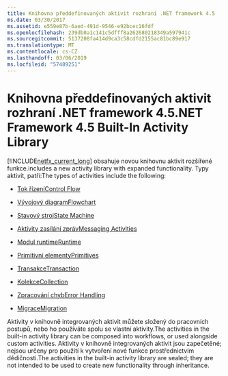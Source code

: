 ```yaml
---
title: Knihovna předdefinovaných aktivit rozhraní .NET framework 4.5
ms.date: 03/30/2017
ms.assetid: e559e87b-6aed-491d-9546-e92bcec16fdf
ms.openlocfilehash: 239db0a1c141c5dfff8a262680218349a597941c
ms.sourcegitcommit: 5137208fa414d9ca3c58cdfd2155ac81bc89e917
ms.translationtype: MT
ms.contentlocale: cs-CZ
ms.lasthandoff: 03/06/2019
ms.locfileid: "57489251"
---
```

# <a name="net-framework-45-built-in-activity-library"></a><span data-ttu-id="5948b-102">Knihovna předdefinovaných aktivit rozhraní .NET framework 4.5</span><span class="sxs-lookup"><span data-stu-id="5948b-102">.NET Framework 4.5 Built-In Activity Library</span></span>

[!INCLUDE[netfx_current_long](../../../includes/netfx-current-long-md.md)] <span data-ttu-id="5948b-103">obsahuje novou knihovnu aktivit rozšířené funkce.</span><span class="sxs-lookup"><span data-stu-id="5948b-103">includes a new activity library with expanded functionality.</span></span> <span data-ttu-id="5948b-104">Typy aktivit, patří:</span><span class="sxs-lookup"><span data-stu-id="5948b-104">The types of activities include the following:</span></span>

- [<span data-ttu-id="5948b-105">Tok řízení</span><span class="sxs-lookup"><span data-stu-id="5948b-105">Control Flow</span></span>](../../../docs/framework/windows-workflow-foundation/control-flow-activities-in-wf.md)

- [<span data-ttu-id="5948b-106">Vývojový diagram</span><span class="sxs-lookup"><span data-stu-id="5948b-106">Flowchart</span></span>](../../../docs/framework/windows-workflow-foundation/flowchart-activities-in-wf.md)

- [<span data-ttu-id="5948b-107">Stavový stroj</span><span class="sxs-lookup"><span data-stu-id="5948b-107">State Machine</span></span>](../../../docs/framework/windows-workflow-foundation/state-machine-activities-in-wf.md)

- [<span data-ttu-id="5948b-108">Aktivity zasílání zpráv</span><span class="sxs-lookup"><span data-stu-id="5948b-108">Messaging Activities</span></span>](../../../docs/framework/wcf/feature-details/messaging-activities.md)

- [<span data-ttu-id="5948b-109">Modul runtime</span><span class="sxs-lookup"><span data-stu-id="5948b-109">Runtime</span></span>](../../../docs/framework/windows-workflow-foundation/runtime-activities-in-wf.md)

- [<span data-ttu-id="5948b-110">Primitivní elementy</span><span class="sxs-lookup"><span data-stu-id="5948b-110">Primitives</span></span>](../../../docs/framework/windows-workflow-foundation/primitives-activities-in-wf.md)

- [<span data-ttu-id="5948b-111">Transakce</span><span class="sxs-lookup"><span data-stu-id="5948b-111">Transaction</span></span>](../../../docs/framework/windows-workflow-foundation/transaction-activities-in-wf.md)

- [<span data-ttu-id="5948b-112">Kolekce</span><span class="sxs-lookup"><span data-stu-id="5948b-112">Collection</span></span>](../../../docs/framework/windows-workflow-foundation/collection-activities-in-wf.md)

- [<span data-ttu-id="5948b-113">Zpracování chyb</span><span class="sxs-lookup"><span data-stu-id="5948b-113">Error Handling</span></span>](../../../docs/framework/windows-workflow-foundation/error-handling-activities-in-wf.md)

- [<span data-ttu-id="5948b-114">Migrace</span><span class="sxs-lookup"><span data-stu-id="5948b-114">Migration</span></span>](../../../docs/framework/windows-workflow-foundation/migration-activity-in-wf.md)

<span data-ttu-id="5948b-115">Aktivity v knihovně integrovaných aktivit můžete složený do pracovních postupů, nebo ho používáte spolu se vlastní aktivity.</span><span class="sxs-lookup"><span data-stu-id="5948b-115">The activities in the built-in activity library can be composed into workflows, or used alongside custom activities.</span></span> <span data-ttu-id="5948b-116">Aktivity v knihovně integrovaných aktivit jsou zapečetěné; nejsou určeny pro použití k vytvoření nové funkce prostřednictvím dědičnosti.</span><span class="sxs-lookup"><span data-stu-id="5948b-116">The activities in the built-in activity library are sealed; they are not intended to be used to create new functionality through inheritance.</span></span>
